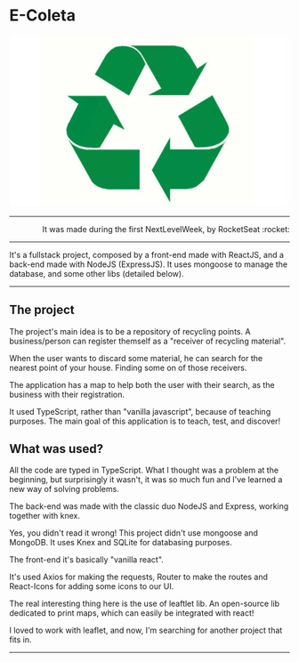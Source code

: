 # E-Coleta


<p align="center">
  <img  src="logo.jpg">
</p>

---

<p align="right">
  <bold>It was made during the first NextLevelWeek, by RocketSeat</bold> :rocket:
</p>

---

It's a fullstack project, composed by a front-end made with ReactJS, and a back-end made with NodeJS (ExpressJS). It uses
mongoose to manage the database, and some other libs (detailed below).

---

## The project

The project's main idea is to be a repository of recycling points.
A business/person can register themself as a "receiver of recycling material".

When the user wants to discard some material, he can search for the nearest point of your house. Finding some on of those receivers.

The application has a map to help both the user with their search, as the business with their registration.

It used TypeScript, rather than "vanilla javascript", because of teaching purposes. The main goal of this application is to teach, test, and discover!


## What was used?

All the code are typed in TypeScript. What I thought was a problem at the beginning, but surprisingly it wasn't, it was so much fun and I've learned a new way of solving problems.

The back-end was made with the classic duo NodeJS and Express, working together with knex.

Yes, you didn't read it wrong! This project didn't use mongoose and MongoDB. It uses Knex and SQLite for databasing purposes.


The front-end it's basically "vanilla react". 

It's used Axios for making the requests, Router to make the routes and React-Icons for adding some icons to our UI.

The real interesting thing here is the use of leaftlet lib. An open-source lib dedicated to print maps, which can easily be integrated with react!

I loved to work with leaflet, and now, I'm searching for another project that fits in.

---
